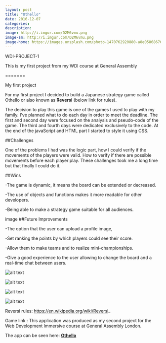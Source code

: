 ```yaml
---
layout: post
title: "Othello"
date: 2016-12-07
categories:
description:
image: http://i.imgur.com/D2M6vmu.png
image-sm: http://i.imgur.com/D2M6vmu.png
image-home: https://images.unsplash.com/photo-1470762920880-a8e058686707?ixlib=rb-0.3.5&q=80&fm=jpg&crop=entropy&cs=tinysrgb&s=7ad04dcd45407f39e32f62424b192b86
---
```

WDI-PROJECT-1

This is my first project from my WDI course at General Assembly

=======

My first project

For my first project I decided to build a Japanese strategy game called Othello or also known as **Reversi** (below link for rules).

The decision to play this game is one of the games I used to play with my family. I've planned what to do each day in order to meet the deadline. The first and second day were focused on the analysis and pseudo-code of the game. The third and fourth days were dedicated exclusively to the code. At the end of the javaScript and HTML part I started to style it using CSS.

##Challenges

One of the problems I had was the logic part, how I could verify if the movements of the players were valid. How to verify if there are possible movements before each player play. These challenges took me a long time but that finally I could do it.

##Wins

-The game is dynamic, it means the board can be extended or decreased.

-The use of objects and functions makes it more readable for other developers.

-Being able to make a strategy game suitable for all audiences.

image ##Future Improvements

-The option that the user can upload a profile image,

-Set ranking the points by which players could see their score.

-Allow them to make teams and to realize mini-championships.

-Give a good experience to the user allowing to change the board and a real-time chat between users.

![alt text](http://i.imgur.com/p2gNCFv.png "Development")

![alt text](http://i.imgur.com/INlzv1N.png "Debbuging errors")

![alt text](http://i.imgur.com/LY4nWVg.png "Adding features")

![alt text](http://i.imgur.com/xPbOGq4.png "The winner is...")


Reversi rules: https://en.wikipedia.org/wiki/Reversi_

Game link :
This application was produced as my second project for the Web Development Immersive course at General Assembly London.

The app can be seen here: <a href="https://stormy-reaches-23451.herokuapp.com/" target="_blank">**Othello**</a>
